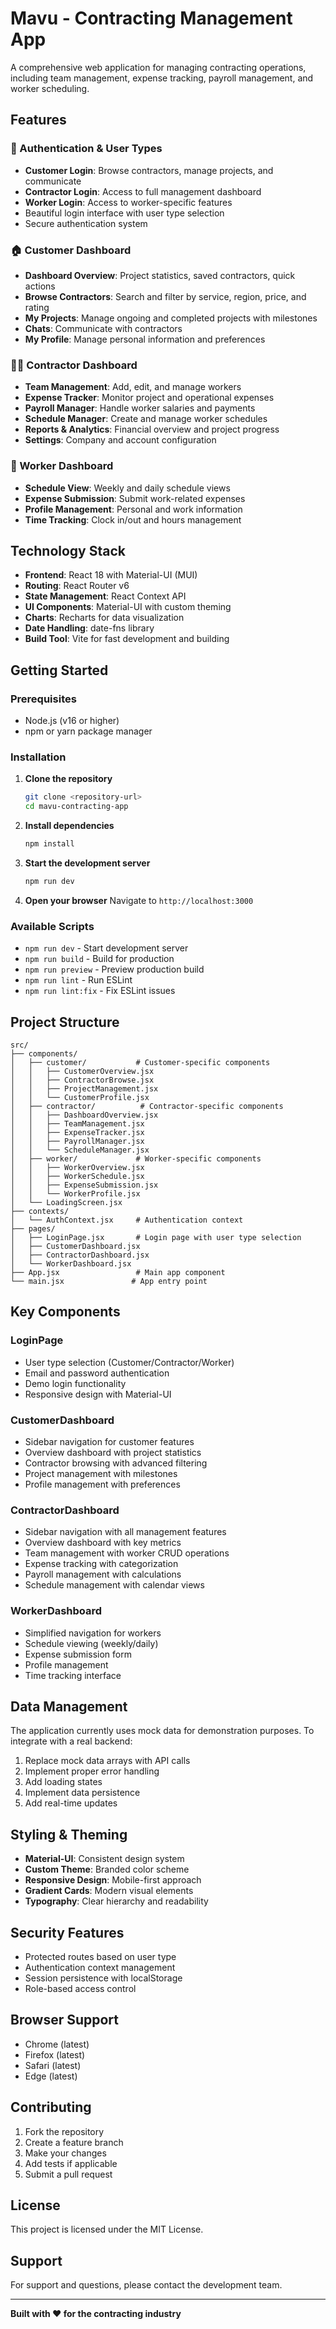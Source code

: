 # Mavu - Contracting Management App

A comprehensive web application for managing contracting operations, including team management, expense tracking, payroll management, and worker scheduling.

## Features

### 🔐 Authentication & User Types
- **Customer Login**: Browse contractors, manage projects, and communicate
- **Contractor Login**: Access to full management dashboard
- **Worker Login**: Access to worker-specific features
- Beautiful login interface with user type selection
- Secure authentication system

### 🏠 Customer Dashboard
- **Dashboard Overview**: Project statistics, saved contractors, quick actions
- **Browse Contractors**: Search and filter by service, region, price, and rating
- **My Projects**: Manage ongoing and completed projects with milestones
- **Chats**: Communicate with contractors
- **My Profile**: Manage personal information and preferences

### 👷‍♂️ Contractor Dashboard
- **Team Management**: Add, edit, and manage workers
- **Expense Tracker**: Monitor project and operational expenses
- **Payroll Manager**: Handle worker salaries and payments
- **Schedule Manager**: Create and manage worker schedules
- **Reports & Analytics**: Financial overview and project progress
- **Settings**: Company and account configuration

### 👷 Worker Dashboard
- **Schedule View**: Weekly and daily schedule views
- **Expense Submission**: Submit work-related expenses
- **Profile Management**: Personal and work information
- **Time Tracking**: Clock in/out and hours management

## Technology Stack

- **Frontend**: React 18 with Material-UI (MUI)
- **Routing**: React Router v6
- **State Management**: React Context API
- **UI Components**: Material-UI with custom theming
- **Charts**: Recharts for data visualization
- **Date Handling**: date-fns library
- **Build Tool**: Vite for fast development and building

## Getting Started

### Prerequisites
- Node.js (v16 or higher)
- npm or yarn package manager

### Installation

1. **Clone the repository**
   ```bash
   git clone <repository-url>
   cd mavu-contracting-app
   ```

2. **Install dependencies**
   ```bash
   npm install
   ```

3. **Start the development server**
   ```bash
   npm run dev
   ```

4. **Open your browser**
   Navigate to `http://localhost:3000`

### Available Scripts

- `npm run dev` - Start development server
- `npm run build` - Build for production
- `npm run preview` - Preview production build
- `npm run lint` - Run ESLint
- `npm run lint:fix` - Fix ESLint issues

## Project Structure

```
src/
├── components/
│   ├── customer/           # Customer-specific components
│   │   ├── CustomerOverview.jsx
│   │   ├── ContractorBrowse.jsx
│   │   ├── ProjectManagement.jsx
│   │   └── CustomerProfile.jsx
│   ├── contractor/          # Contractor-specific components
│   │   ├── DashboardOverview.jsx
│   │   ├── TeamManagement.jsx
│   │   ├── ExpenseTracker.jsx
│   │   ├── PayrollManager.jsx
│   │   └── ScheduleManager.jsx
│   ├── worker/             # Worker-specific components
│   │   ├── WorkerOverview.jsx
│   │   ├── WorkerSchedule.jsx
│   │   ├── ExpenseSubmission.jsx
│   │   └── WorkerProfile.jsx
│   └── LoadingScreen.jsx
├── contexts/
│   └── AuthContext.jsx     # Authentication context
├── pages/
│   ├── LoginPage.jsx       # Login page with user type selection
│   ├── CustomerDashboard.jsx
│   ├── ContractorDashboard.jsx
│   └── WorkerDashboard.jsx
├── App.jsx                 # Main app component
└── main.jsx               # App entry point
```

## Key Components

### LoginPage
- User type selection (Customer/Contractor/Worker)
- Email and password authentication
- Demo login functionality
- Responsive design with Material-UI

### CustomerDashboard
- Sidebar navigation for customer features
- Overview dashboard with project statistics
- Contractor browsing with advanced filtering
- Project management with milestones
- Profile management with preferences

### ContractorDashboard
- Sidebar navigation with all management features
- Overview dashboard with key metrics
- Team management with worker CRUD operations
- Expense tracking with categorization
- Payroll management with calculations
- Schedule management with calendar views

### WorkerDashboard
- Simplified navigation for workers
- Schedule viewing (weekly/daily)
- Expense submission form
- Profile management
- Time tracking interface

## Data Management

The application currently uses mock data for demonstration purposes. To integrate with a real backend:

1. Replace mock data arrays with API calls
2. Implement proper error handling
3. Add loading states
4. Implement data persistence
5. Add real-time updates

## Styling & Theming

- **Material-UI**: Consistent design system
- **Custom Theme**: Branded color scheme
- **Responsive Design**: Mobile-first approach
- **Gradient Cards**: Modern visual elements
- **Typography**: Clear hierarchy and readability

## Security Features

- Protected routes based on user type
- Authentication context management
- Session persistence with localStorage
- Role-based access control

## Browser Support

- Chrome (latest)
- Firefox (latest)
- Safari (latest)
- Edge (latest)

## Contributing

1. Fork the repository
2. Create a feature branch
3. Make your changes
4. Add tests if applicable
5. Submit a pull request

## License

This project is licensed under the MIT License.

## Support

For support and questions, please contact the development team.

---

**Built with ❤️ for the contracting industry**
